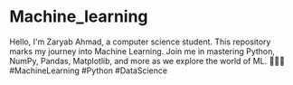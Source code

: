 # Machine_learning
Hello, I'm Zaryab Ahmad, a computer science student. This repository marks my journey into Machine Learning. Join me in mastering Python, NumPy, Pandas, Matplotlib, and more as we explore the world of ML. 🌟👨‍💻 #MachineLearning #Python #DataScience
